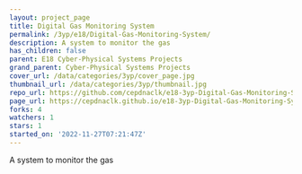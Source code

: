 ```yaml
---
layout: project_page
title: Digital Gas Monitoring System
permalink: /3yp/e18/Digital-Gas-Monitoring-System/
description: A system to monitor the gas
has_children: false
parent: E18 Cyber-Physical Systems Projects
grand_parent: Cyber-Physical Systems Projects
cover_url: /data/categories/3yp/cover_page.jpg
thumbnail_url: /data/categories/3yp/thumbnail.jpg
repo_url: https://github.com/cepdnaclk/e18-3yp-Digital-Gas-Monitoring-System
page_url: https://cepdnaclk.github.io/e18-3yp-Digital-Gas-Monitoring-System
forks: 4
watchers: 1
stars: 1
started_on: '2022-11-27T07:21:47Z'
---
```


A system to monitor the gas